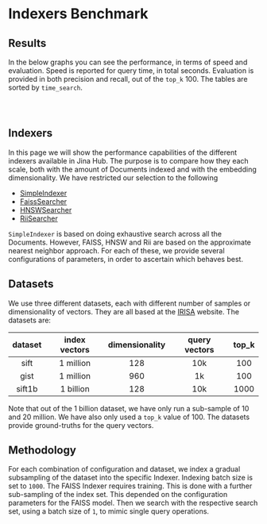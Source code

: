 # Indexers Benchmark

## Results

In the below graphs you can see the performance, in terms of speed and evaluation.
Speed is reported for query time, in total seconds.
Evaluation is provided in both precision and recall, out of the `top_k` 100.
The tables are sorted by `time_search`.

```{include} bench/gist.md
```

```{include} bench/sift.md
```

```{include} bench/sift1bil.md
```

## Indexers

In this page we will show the performance capabilities of the different indexers available in Jina Hub.
The purpose is to compare how they each scale, both with the amount of Documents indexed and with the embedding dimensionality.
We have restricted our selection to the following

- [SimpleIndexer](https://hub.jina.ai/executor/zb38xlt4)
- [FaissSearcher](https://hub.jina.ai/executor/gilkzt3f)
- [HNSWSearcher](https://hub.jina.ai/executor/jdb3vkgo)
- [RiiSearcher](https://hub.jina.ai/executor/ksr1lmku)

`SimpleIndexer` is based on doing exhaustive search across all the Documents.
However, FAISS, HNSW and Rii are based on the approximate nearest neighbor approach. 
For each of these, we provide several configurations of parameters, in order to ascertain which behaves best.

## Datasets

We use three different datasets, each with different number of samples or dimensionality of vectors.
They are all based at the [IRISA](http://corpus-texmex.irisa.fr/) website.
The datasets are:

| **dataset** | **index vectors** | **dimensionality** | **query vectors** | **top_k** |
|:-----------:|:-----------------:|:------------------:|:-----------------:|:---------:|
| sift        | 1 million         | 128                | 10k               | 100       |
| gist        | 1 million         | 960                | 1k                | 100       |
| sift1b      | 1 billion         | 128                | 10k               | 1000      |

Note that out of the 1 billion dataset, we have only run a sub-sample of 10 and 20 million.
We have also only used a `top_k` value of 100.
The datasets provide ground-truths for the query vectors.

## Methodology

For each combination of configuration and dataset, we index a gradual subsampling of the dataset into the specific Indexer.
Indexing batch size is set to `1000`.
The FAISS Indexer requires training. 
This is done with a further sub-sampling of the index set.
This depended on the configuration parameters for the FAISS model.
Then we search with the respective search set, using a batch size of `1`, to mimic single query operations. 


